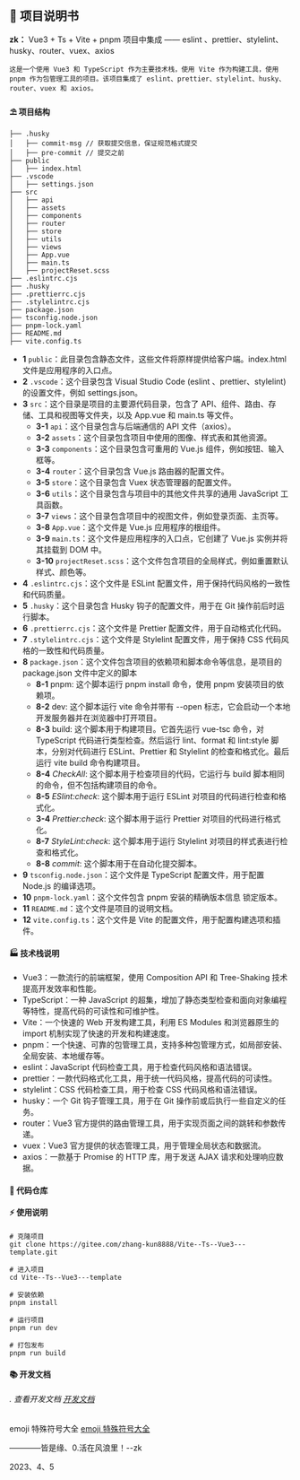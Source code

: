 ## 🌈 项目说明书

**zk：** Vue3 + Ts + Vite + pnpm 项目中集成 —— eslint 、prettier、stylelint、husky、router、vuex、axios

`这是一个使用 Vue3 和 TypeScript 作为主要技术栈，使用 Vite 作为构建工具，使用 pnpm 作为包管理工具的项目。该项目集成了 eslint、prettier、stylelint、husky、router、vuex 和 axios。`

#### ⛱️ 项目结构

```
├── .husky
│   ├── commit-msg // 获取提交信息，保证规范格式提交
│   ├── pre-commit // 提交之前
├── public
│   ├── index.html
├── .vscode
│   ├── settings.json
├── src
│   ├── api
│   ├── assets
│   ├── components
│   ├── router
│   ├── store
│   ├── utils
│   ├── views
│   ├── App.vue
│   ├── main.ts
│   ├── projectReset.scss
├── .eslintrc.cjs
├── .husky
├── .prettierrc.cjs
├── .stylelintrc.cjs
├── package.json
├── tsconfig.node.json
├── pnpm-lock.yaml
├── README.md
├── vite.config.ts
```

- **1** `public`：此目录包含静态文件，这些文件将原样提供给客户端。index.html 文件是应用程序的入口点。
- **2** `.vscode`：这个目录包含 Visual Studio Code (eslint 、prettier、stylelint) 的设置文件，例如 settings.json。
- **3** `src`：这个目录是项目的主要源代码目录，包含了 API、组件、路由、存储、工具和视图等文件夹，以及 App.vue 和 main.ts 等文件。
  - **3-1** `api`：这个目录包含与后端通信的 API 文件（axios）。
  - **3-2** `assets`：这个目录包含项目中使用的图像、样式表和其他资源。
  - **3-3** `components`：这个目录包含可重用的 Vue.js 组件，例如按钮、输入框等。
  - **3-4** `router`：这个目录包含 Vue.js 路由器的配置文件。
  - **3-5** `store`：这个目录包含 Vuex 状态管理器的配置文件。
  - **3-6** `utils`：这个目录包含与项目中的其他文件共享的通用 JavaScript 工具函数。
  - **3-7** `views`：这个目录包含项目中的视图文件，例如登录页面、主页等。
  - **3-8** `App.vue`：这个文件是 Vue.js 应用程序的根组件。
  - **3-9** `main.ts`：这个文件是应用程序的入口点，它创建了 Vue.js 实例并将其挂载到 DOM 中。
  - **3-10** `projectReset.scss`：这个文件包含项目的全局样式，例如重置默认样式、颜色等。
- **4** `.eslintrc.cjs`：这个文件是 ESLint 配置文件，用于保持代码风格的一致性和代码质量。
- **5** `.husky`：这个目录包含 Husky 钩子的配置文件，用于在 Git 操作前后时运行脚本。
- **6** `.prettierrc.cjs`：这个文件是 Prettier 配置文件，用于自动格式化代码。
- **7** `.stylelintrc.cjs`：这个文件是 Stylelint 配置文件，用于保持 CSS 代码风格的一致性和代码质量。
- **8** `package.json`：这个文件包含项目的依赖项和脚本命令等信息，是项目的 package.json 文件中定义的脚本
  - **8-1** pnpm: 这个脚本运行 pnpm install 命令，使用 pnpm 安装项目的依赖项。
  - **8-2** dev: 这个脚本运行 vite 命令并带有 --open 标志，它会启动一个本地开发服务器并在浏览器中打开项目。
  - **8-3** build: 这个脚本用于构建项目。它首先运行 vue-tsc 命令，对 TypeScript 代码进行类型检查。然后运行 lint、format 和 lint:style 脚本，分别对代码进行 ESLint、Prettier 和 Stylelint 的检查和格式化。最后运行 vite build 命令构建项目。
  - **8-4** *CheckAll*: 这个脚本用于检查项目的代码，它运行与 build 脚本相同的命令，但不包括构建项目的命令。
  - **8-5** *ESlint:check*: 这个脚本用于运行 ESLint 对项目的代码进行检查和格式化。
  - **3-4** *Prettier:check*: 这个脚本用于运行 Prettier 对项目的代码进行格式化。
  - **8-7** *StyleLint:check*: 这个脚本用于运行 Stylelint 对项目的样式表进行检查和格式化。
  - **8-8** *commit*: 这个脚本用于在自动化提交脚本。
- **9** `tsconfig.node.json`：这个文件是 TypeScript 配置文件，用于配置 Node.js 的编译选项。
- **10** `pnpm-lock.yaml`：这个文件包含 pnpm 安装的精确版本信息 锁定版本。
- **11** `README.md`：这个文件是项目的说明文档。
- **12** `vite.config.ts`：这个文件是 Vite 的配置文件，用于配置构建选项和插件。

#### 🏭 技术栈说明

- Vue3：一款流行的前端框架，使用 Composition API 和 Tree-Shaking 技术提高开发效率和性能。
- TypeScript：一种 JavaScript 的超集，增加了静态类型检查和面向对象编程等特性，提高代码的可读性和可维护性。
- Vite：一个快速的 Web 开发构建工具，利用 ES Modules 和浏览器原生的 import 机制实现了快速的开发和构建速度。
- pnpm：一个快速、可靠的包管理工具，支持多种包管理方式，如局部安装、全局安装、本地缓存等。
- eslint：JavaScript 代码检查工具，用于检查代码风格和语法错误。
- prettier：一款代码格式化工具，用于统一代码风格，提高代码的可读性。
- stylelint：CSS 代码检查工具，用于检查 CSS 代码风格和语法错误。
- husky：一个 Git 钩子管理工具，用于在 Git 操作前或后执行一些自定义的任务。
- router：Vue3 官方提供的路由管理工具，用于实现页面之间的跳转和参数传递。
- vuex：Vue3 官方提供的状态管理工具，用于管理全局状态和数据流。
- axios：一款基于 Promise 的 HTTP 库，用于发送 AJAX 请求和处理响应数据。

#### 💒 代码仓库

#### [](https://gitee.com/zhang-kun8888/Vite--Ts--Vue3---template)

#### ⚡ 使用说明

```base
# 克隆项目
git clone https://gitee.com/zhang-kun8888/Vite--Ts--Vue3---template.git

# 进入项目
cd Vite--Ts--Vue3---template

# 安装依赖
pnpm install

# 运行项目
pnpm run dev

# 打包发布
pnpm run build
```

#### 📚 开发文档

###### . 查看开发文档 <a href="https://blog.csdn.net/m0_57904695/article/details/129950163?spm=1001.2014.3001.5501" target="_blank">开发文档</a>

emoji 特殊符号大全 <a href="http://fuhao.xiao84.com/" target="_blank">emoji 特殊符号大全 </a>

————皆是缘、0.活在风浪里！--zk

2023、4、5

